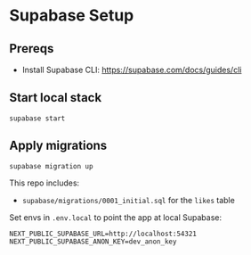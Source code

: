 # Supabase Setup

## Prereqs
- Install Supabase CLI: https://supabase.com/docs/guides/cli

## Start local stack
```
supabase start
```

## Apply migrations
```
supabase migration up
```

This repo includes:
- `supabase/migrations/0001_initial.sql` for the `likes` table

Set envs in `.env.local` to point the app at local Supabase:
```
NEXT_PUBLIC_SUPABASE_URL=http://localhost:54321
NEXT_PUBLIC_SUPABASE_ANON_KEY=dev_anon_key
```
